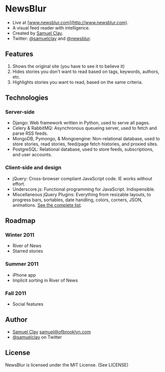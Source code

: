 # NewsBlur

 * Live at [www.newsblur.com](http://www.newsblur.com).
 * A visual feed reader with intelligence.
 * Created by [Samuel Clay](http://www.samuelclay.com). 
 * Twitter: [@samuelclay](http://twitter.com/samuelclay) and 
   [@newsblur](http://twitter.com/newsblur).

## Features

 1) Shows the original site (you have to see it to believe it)
 2) Hides stories you don't want to read based on tags, keywords, authors, etc.
 3) Highlights stories you want to read, based on the same criteria.

## Technologies

### Server-side

 * Django: Web framework written in Python, used to serve all pages.
 * Celery & RabbitMQ: Asynchronous queueing server, used to fetch and parse 
   RSS feeds.
 * MongoDB, Pymongo, & Mongoengine: Non-relational database, used to store 
   stories, read stories, feed/page fetch histories, and proxied sites.
 * PostgreSQL: Relational database, used to store feeds, subscriptions, and 
   user accounts.

### Client-side and design

 * jQuery: Cross-browser compliant JavaScript code. IE works without effort.
 * Underscore.js: Functional programming for JavaScript. Indispensible.
 * Miscellaneous jQuery Plugins: Everything from resizable layouts, to progress 
   bars, sortables, date handling, colors, corners, JSON, animations. 
   [See the complete list](https://github.com/samuelclay/NewsBlur/tree/master/media/js).

Roadmap
-------

### Winter 2011 ###

 * River of News
 * Starred stories

### Summer 2011 ###
 
 * iPhone app
 * Implicit sorting in River of News
 
### Fall 2011 ###

 * Social features

Author
------

 * [Samuel Clay](http://www.samuelclay.com) <samuel@ofbrooklyn.com>
 * [@samuelclay](http://twitter.com/samuelclay) on Twitter
 
License
-------

NewsBlur is licensed under the MIT License. (See LICENSE)